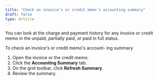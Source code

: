 ```yaml
---
title: "Check an invoice's or credit memo's accounting summary"
draft: false
type: Article
---
```


You can look at the charge and payment history for any invoice or credit memo in the unpaid, partially paid, or paid in full status.

To check an invoice's or credit memo's account- ing summary

1.  Open the invoice or the credit memo.
2.  Click the **Accounting Summary** tab.
3.  On the grid toolbar, click **Refresh Summary**.
4.  Review the summary.